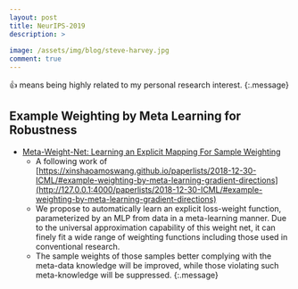 ```yaml
---
layout: post
title: NeurIPS-2019
description: >
  
image: /assets/img/blog/steve-harvey.jpg
comment: true
---
```


:+1: means being highly related to my personal research interest. 
{:.message}



## Example Weighting by Meta Learning for Robustness
* [Meta-Weight-Net: Learning an Explicit Mapping
For Sample Weighting](https://papers.nips.cc/paper/8467-meta-weight-net-learning-an-explicit-mapping-for-sample-weighting.pdf)
    * A following work of [https://xinshaoamoswang.github.io/paperlists/2018-12-30-ICML/#example-weighting-by-meta-learning-gradient-directions](http://127.0.0.1:4000/paperlists/2018-12-30-ICML/#example-weighting-by-meta-learning-gradient-directions)
    *  We propose to automatically learn an explicit loss-weight function, parameterized by an MLP from
data in a meta-learning manner. Due to the universal approximation capability of this weight net, it can finely fit a wide range of weighting functions including those used in conventional research.
    * The sample weights of those
samples better complying with the meta-data knowledge will be improved, while those violating such meta-knowledge will be suppressed. 
{:.message}






